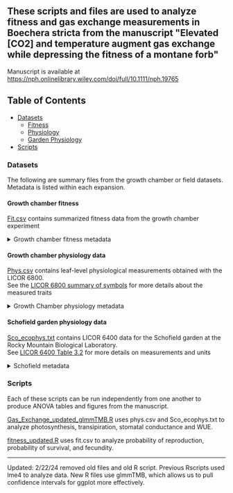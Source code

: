 ## These scripts and files are used to analyze fitness and gas exchange measurements in Boechera stricta from the manuscript "Elevated [CO2] and temperature augment gas exchange while depressing the fitness of a montane forb"

Manuscript is available at https://nph.onlinelibrary.wiley.com/doi/full/10.1111/nph.19765

## Table of Contents 
* [Datasets](#Datasets)  
   * [Fitness](#Fitness_gc)
   * [Physiology](#Phys_gc)
   * [Garden Physiology](#garden_phys)
* [Scripts](#Scripts)

### Datasets <a name="Datasets"></a>
The following are summary files from the growth chamber or field datasets. Metadata is listed within each expansion.

#### Growth chamber fitness <a name="Fitness_gc"></a>
 [Fit.csv](fit.csv) contains summarized fitness data from the growth chamber experiment  
  <details> 
    <summary> Growth chamber fitness metadata</summary>
    
  Column | Description
  -------| ----------
  Treatment | T1-T4 are codes to represent one of the 4 combinations of CO2 and temperature treatments
  Temperature | High - future projected temperatures; Low - contemporary based on average data from Crested Butte, CO.
  CO2 | High - future 650 ppm; Low - contemporary (~450 ppm due to scrubbing constraints; see manuscript for details)
  Tray | Block number ranging from 1-8
  Number | Unique ID number for each specimen
  Full_ID | ID number that incorporates treatment, tray, and number.
  Genotype | Accession of B. stricta samples; See supplementary table 1 for details on locality information around Gothic, CO
  Population | Population of origin for each genotype
  Elevation | Source elevation of each population, in meters
  Transplant_Date | Date in which seedling was transplanted into conetainers
  OD_transplant | Transplant date converted to ordinal date
  Lifetime_Fruited | Binary with 1 indicating fruits produced during the lifetime of the plant
  Overwinter_survival | Binary with 1 indicating plant survived 8 week vernalization period
  Season_survival | Binary with 1 indicating plant survived until the end of the second season when they were harvested
  Mature_silique_number | Total number of mature siliques (fruits) produced during the lifetime of the plant
  Mature_length_siliques | Total length of all mature siliques across the lifetime
  Cohort | 1 or 2 indicate germination cohort
  </details>
        
#### Growth chamber physiology data <a name="Phys_gc"></a>
[Phys.csv](phys.csv) contains leaf-level physiological measurements obtained with the LICOR 6800.   
See the [LICOR 6800 summary of symbols](https://www.licor.com/env/support/LI-6800/topics/symbols.html#gasex) for more details about the measured traits

<details>
<summary> Growth Chamber physiology metadata </summary> 
  
  Column | Description
  -------| ----------
  Treatment | T1-T4 are codes to represent one of the 4 combinations of CO2 and temperature treatments
  Temperature | High - future projected temperatures; Low - contemporary based on average data from Crested Butte, CO.
  CO2 | High - future 650 ppm; Low - contemporary (~450 ppm due to scrubbing constraints; see manuscript for details)
  Tray | Block number ranging from 1-8
  Number | Unique ID number for each specimen
  Full_ID | ID number that incorporates treatment, tray, and number.
  Genotype | Accession of B. stricta samples; See supplementary table 1 for details on locality information around Gothic, CO
  Population | Population of origin for each genotype
  Elevation | Source elevation of each population, m
  Cohort | 1 or 2 indicate germination cohort
  Licor_E | Evapotranspiration rate mol m-2 s-1
  Licor_A | Assimilation rate µmol m-2 s-1
  Licor_Ca | Ambient CO2 µmol mol-1
  Licor_Ci | Intercellular CO2 µmol mol-1
  Licor_gsw | Stomatal conductance to water vapor mol m-2 s-1
  Licor_LeafArea | Leaf area for each sample, in cm2
  Licor_dryLeafMass | Leaf sample dry mass, in g

</details>

#### Schofield garden physiology data <a name="garden_phys"></a>
[Sco_ecophys.txt](Sco_ecophys.txt) contains LICOR 6400 data for the Schofield garden at the Rocky Mountain Biological Laboratory.  
    See [LICOR 6400 Table 3.2](https://www.licor.com/env/support/LI-6400/topics/guided-tour-2-new-measurements.html) for more details on measurements and units
   <details>
     <summary> Schofield metadata </summary>
     
   Column | Description
   -------| ----------
   plant number | Unique ID for each individual
   Quad | Block in the garden
   Row | Row number within the block
   Column | Column number within the block
   Genotype | Population of the individual - equivalent to Population in other files
   Elevation | Source elevation of the population in meters
   Dist | Distance from original source population in meters
   Photosynthesis | Assimilation rate after leaf area adjustments
   Stomatal conductance | gsw 
   Ci | Intercellular [CO2]
   transpiration | Evapotranspiration rate, E
   Ci/Ca | Calculated ratio of intercellular to ambient [CO2]
   VpdL | Vapor pressure deficit based on leaf temperature
   WUE | A/E
  
 </details>   

### Scripts <a name="Scripts"></a>
Each of these scripts can be run independently from one another to produce ANOVA tables and figures from the manuscript.

[Gas_Exchange_updated_glmmTMB.R](Gas_Exchange_updated_glmmTMB.R) uses phys.csv and Sco_ecophys.txt to analyze photosynthesis, transipiration, stomatal conductance and WUE.

[fitness_updated.R](fitness_updated.R) uses fit.csv to analyze probability of reproduction, probability of survival, and fecundity. 

- - - - 
Updated: 2/22/24 removed old files and old R script. Previous Rscripts used lme4 to analyze data. New R files use glmmTMB, which allows us to pull confidence intervals for ggplot more effectively. 
